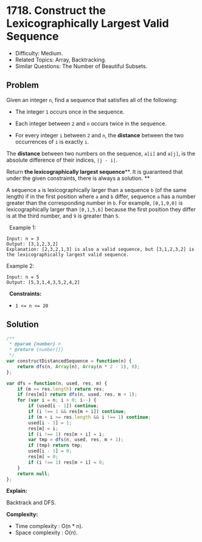 # 1718. Construct the Lexicographically Largest Valid Sequence

- Difficulty: Medium.
- Related Topics: Array, Backtracking.
- Similar Questions: The Number of Beautiful Subsets.

## Problem

Given an integer `n`, find a sequence that satisfies all of the following:


	
- The integer `1` occurs once in the sequence.
	
- Each integer between `2` and `n` occurs twice in the sequence.
	
- For every integer `i` between `2` and `n`, the **distance** between the two occurrences of `i` is exactly `i`.


The **distance** between two numbers on the sequence, `a[i]` and `a[j]`, is the absolute difference of their indices, `|j - i|`.

Return **the **lexicographically largest** sequence****. It is guaranteed that under the given constraints, there is always a solution. **

A sequence `a` is lexicographically larger than a sequence `b` (of the same length) if in the first position where `a` and `b` differ, sequence `a` has a number greater than the corresponding number in `b`. For example, `[0,1,9,0]` is lexicographically larger than `[0,1,5,6]` because the first position they differ is at the third number, and `9` is greater than `5`.

 
Example 1:

```
Input: n = 3
Output: [3,1,2,3,2]
Explanation: [2,3,2,1,3] is also a valid sequence, but [3,1,2,3,2] is the lexicographically largest valid sequence.
```

Example 2:

```
Input: n = 5
Output: [5,3,1,4,3,5,2,4,2]
```

 
**Constraints:**


	
- `1 <= n <= 20`



## Solution

```javascript
/**
 * @param {number} n
 * @return {number[]}
 */
var constructDistancedSequence = function(n) {
    return dfs(n, Array(n), Array(n * 2 - 1), 0);
};

var dfs = function(n, used, res, m) {
    if (m >= res.length) return res;
    if (res[m]) return dfs(n, used, res, m + 1);
    for (var i = n; i > 0; i--) {
        if (used[i - 1]) continue;
        if (i !== 1 && res[m + i]) continue;
        if (m + i >= res.length && i !== 1) continue;
        used[i - 1] = 1;
        res[m] = i;
        if (i !== 1) res[m + i] = i;
        var tmp = dfs(n, used, res, m + 1);
        if (tmp) return tmp;
        used[i - 1] = 0;
        res[m] = 0;
        if (i !== 1) res[m + i] = 0;
    }
    return null;
};
```

**Explain:**

Backtrack and DFS.

**Complexity:**

* Time complexity : O(n * n).
* Space complexity : O(n).
